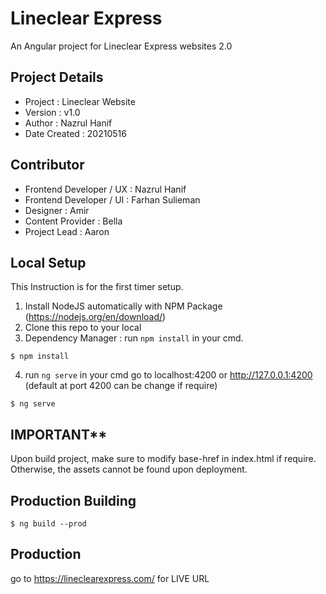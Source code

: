 Lineclear Express 
=================

An Angular project for Lineclear Express websites 2.0

## Project Details
- Project : Lineclear Website 
- Version : v1.0
- Author : Nazrul Hanif
- Date Created : 20210516

## Contributor
- Frontend Developer / UX : Nazrul Hanif
- Frontend Developer / UI : Farhan Sulieman
- Designer : Amir 
- Content Provider : Bella
- Project Lead : Aaron


## Local Setup

This Instruction is for the first timer setup.

1. Install NodeJS automatically with NPM Package (https://nodejs.org/en/download/)
2. Clone this repo to your local
3. Dependency Manager : run `npm install` in your cmd. 
```
$ npm install
```
4. run `ng serve` in your cmd go to localhost:4200 or http://127.0.0.1:4200 (default at port 4200 can be change if require)
```
$ ng serve
```

## IMPORTANT**
Upon build project, make sure to modify base-href in index.html if require. Otherwise, the assets cannot be found upon deployment.

## Production Building

```
$ ng build --prod
```

## Production 
go to https://lineclearexpress.com/ for LIVE URL
